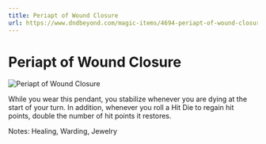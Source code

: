 ```yaml
---
title: Periapt of Wound Closure
url: https://www.dndbeyond.com/magic-items/4694-periapt-of-wound-closure
---
```


# Periapt of Wound Closure

![Periapt of Wound Closure](periapt-of-wound-closure.png)

While you wear this pendant, you stabilize whenever you are dying at the start of your turn. In addition, whenever you roll a Hit Die to regain hit points, double the number of hit points it restores.

Notes: Healing, Warding, Jewelry